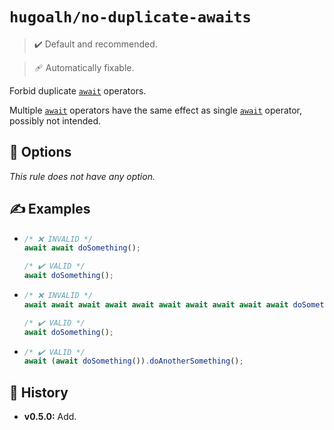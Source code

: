 # `hugoalh/no-duplicate-awaits`

> ✔️ Default and recommended.

> 🩹 Automatically fixable.

Forbid duplicate [`await`][ecmascript-await] operators.

Multiple [`await`][ecmascript-await] operators have the same effect as single [`await`][ecmascript-await] operator, possibly not intended.

## 🔧 Options

*This rule does not have any option.*

## ✍️ Examples

- ```ts
  /* ❌ INVALID */
  await await doSomething();

  /* ✔️ VALID */
  await doSomething();
  ```
- ```ts
  /* ❌ INVALID */
  await await await await await await await await await await doSomething();

  /* ✔️ VALID */
  await doSomething();
  ```
- ```ts
  /* ✔️ VALID */
  await (await doSomething()).doAnotherSomething();
  ```

## 📜 History

- **v0.5.0:** Add.

[ecmascript-await]: https://developer.mozilla.org/en-US/docs/Web/JavaScript/Reference/Operators/await
